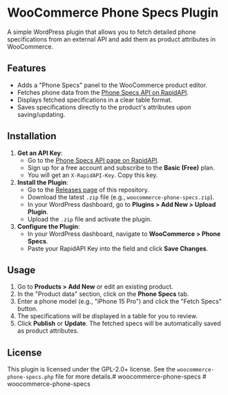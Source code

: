 # WooCommerce Phone Specs Plugin

A simple WordPress plugin that allows you to fetch detailed phone specifications from an external API and add them as product attributes in WooCommerce.

## Features

-   Adds a "Phone Specs" panel to the WooCommerce product editor.
-   Fetches phone data from the [Phone Specs API on RapidAPI](https://rapidapi.com/api-docs/api/phone-specs-api).
-   Displays fetched specifications in a clear table format.
-   Saves specifications directly to the product's attributes upon saving/updating.

## Installation

1.  **Get an API Key**:
    * Go to the [Phone Specs API page on RapidAPI](https://rapidapi.com/api-docs/api/phone-specs-api).
    * Sign up for a free account and subscribe to the **Basic (Free)** plan.
    * You will get an `X-RapidAPI-Key`. Copy this key.
2.  **Install the Plugin**:
    * Go to the [Releases page](https://github.com/amsomr/woocommerce-phone-specs/releases) of this repository.
    * Download the latest `.zip` file (e.g., `woocommerce-phone-specs.zip`).
    * In your WordPress dashboard, go to **Plugins > Add New > Upload Plugin**.
    * Upload the `.zip` file and activate the plugin.
3.  **Configure the Plugin**:
    * In your WordPress dashboard, navigate to **WooCommerce > Phone Specs**.
    * Paste your RapidAPI Key into the field and click **Save Changes**.

## Usage

1.  Go to **Products > Add New** or edit an existing product.
2.  In the "Product data" section, click on the **Phone Specs** tab.
3.  Enter a phone model (e.g., "iPhone 15 Pro") and click the "Fetch Specs" button.
4.  The specifications will be displayed in a table for you to review.
5.  Click **Publish** or **Update**. The fetched specs will be automatically saved as product attributes.

## License

This plugin is licensed under the GPL-2.0+ license. See the `woocommerce-phone-specs.php` file for more details.#   w o o c o m m e r c e - p h o n e - s p e c s 
 
 #   w o o c o m m e r c e - p h o n e - s p e c s 
 
 
